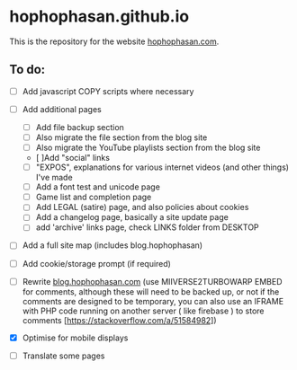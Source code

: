 # hophophasan.github.io
This is the repository for the website [hophophasan.com](https://hophophasan.com).
## To do:
- [ ] Add javascript COPY scripts where necessary
- [ ] Add additional pages
    - [ ] Add file backup section 
    - [ ] Also migrate the file section from the blog site
    - [ ] Also migrate the YouTube playlists section from the blog site
    - [ ]Add "social" links
    - [ ] "EXPOS", explanations for various internet videos (and other things) I've made
    - [ ] Add a font test and unicode page
    - [ ] Game list and completion page
    - [ ] Add LEGAL (satire) page, and also policies about cookies
    - [ ] Add a changelog page, basically a site update page
    - [ ] add 'archive' links page, check LINKS folder from DESKTOP
- [ ] Add a full site map (includes blog.hophophasan)
- [ ] Add cookie/storage prompt (if required) 
- [ ] Rewrite [blog.hophophasan.com](https://blog.hophophasan.com) (use MIIVERSE2TURBOWARP EMBED for comments, although these will need to be backed up, or not if the comments are designed to be temporary, you can also use an IFRAME with PHP code running on another server ( like firebase ) to store comments  [https://stackoverflow.com/a/51584982])
- [X] Optimise for mobile displays
- [ ] Translate some pages

